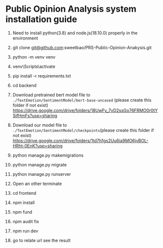 # Public Opinion Analysis system installation guide


1. Need to install python(3.8) and node.js(18.10.0) properly in the environment
2. git clone git@github.com:sweetbao/PRS-Public-Opinion-Anakysis.git
3. python -m venv venv
4. venv\Scripts\activate
5. pip install -r requirements.txt
6. cd backend
7. Download pretrained bert model file to `./TextEmotion/SentimentModel/bert-base-uncased` (please create this folder if not exist)
    https://drive.google.com/drive/folders/18UwFy_7vD2ssGo76FRMO0r0tYSjfHmFs?usp=sharing

8. Download our model file to `./TextEmotion/SentimentModel/checkpoints`(please create this folder if not exist)
    https://drive.google.com/drive/folders/1td7h1gs2Uu6ia9MO6jvBOL-HRht-0EnK?usp=sharing

9. python manage.py makemigrations
10. python manage.py migrate
11. python manage.py runserver
12. Open an other terminate
13. cd frontend
14. npm install
15. npm fund
16. npm audit fix
17. npm run dev
18. go to relate url see the result




